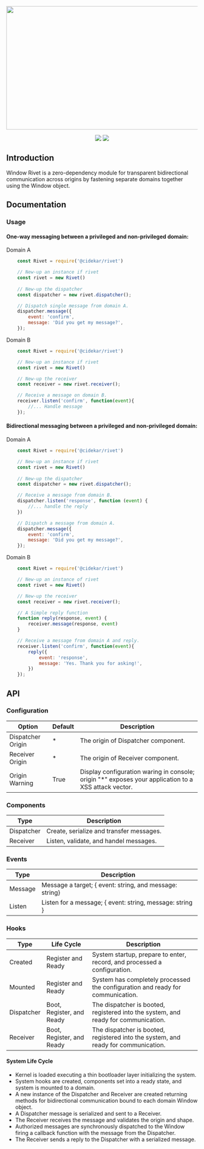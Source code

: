 <p align="center"><img src="https://user-images.githubusercontent.com/4164072/69190577-ad0c9a80-0aee-11ea-923e-b90f28883be9.png" width="540" height="325"></p>

<p align="center"><img src="https://img.shields.io/badge/License-Apache%202.0-brightgreen">&nbsp;<img src="https://img.shields.io/badge/npm-latest-blue.svg?maxAge=2592000"></p>

## Introduction
Window Rivet is a zero-dependency module for transparent bidirectional communication across origins by fastening separate domains together using the Window object.

## Documentation
### Usage
#### One-way messaging between a privileged and non-privileged domain:

Domain A
```js
    const Rivet = require('@cidekar/rivet')

    // New-up an instance if rivet 
    const rivet = new Rivet()
    
    // New-up the dispatcher
    const dispatcher = new rivet.dispatcher();

    // Dispatch single message from domain A.
    dispatcher.message({
        event: 'confirm', 
        message: 'Did you get my message?',
    });
```

Domain B
```js
    const Rivet = require('@cidekar/rivet')

    // New-up an instance if rivet 
    const rivet = new Rivet()

    // New-up the receiver
    const receiver = new rivet.receiver();

    // Receive a message on domain B.
    receiver.listen('confirm', function(event){
        //... Handle message 
    });
```

#### Bidirectional messaging between a privileged and non-privileged domain:

Domain A
```js
    const Rivet = require('@cidekar/rivet')

    // New-up an instance if rivet 
    const rivet = new Rivet()
    
    // New-up the dispatcher
    const dispatcher = new rivet.dispatcher();

    // Receive a message from domain B.
    dispatcher.listen('response', function (event) {
        //... handle the reply 
    })

    // Dispatch a message from domain A.
    dispatcher.message({
        event: 'confirm', 
        message: 'Did you get my message?',
    });
```

Domain B
```js
    const Rivet = require('@cidekar/rivet')

    // New-up an instance of rivet 
    const rivet = new Rivet()

    // New-up the receiver
    const receiver = new rivet.receiver();

    // A Simple reply function
    function reply(response, event) {
        receiver.message(response, event)
    }

    // Receive a message from domain A and reply.
    receiver.listen('confirm', function(event){
        reply({
            event: 'response',
            message: 'Yes. Thank you for asking!',
        })
    });

```

## API
### Configuration
| Option | Default | Description   | 
| ------------- | ------------- | ------------- |
| Dispatcher Origin | * | The origin of Dispatcher component. |
| Receiver Origin | * | The origin of Receiver component.   |
| Origin Warning  | True | Display configuration waring in console; origin "*" exposes your application to a XSS attack vector. |

### Components
| Type     | Description   | 
| -------------  | ------------- |
| Dispatcher     | Create, serialize and transfer messages. |
| Receiver       | Listen, validate, and handel messages. |

### Events
| Type         | Description   | 
| -------------  | ------------- |
| Message        |  Message a target; { event: string, and message: string}  |
| Listen         |  Listen for a message; { event: string, message: string } |

### Hooks
| Type           | Life Cycle | Description   | 
| -------------  | ------------- | ------------- |
| Created        |  Register and Ready | System startup, prepare to enter, record, and processed a configuration.              |
| Mounted        |  Register and Ready | System has completely processed the configuration and ready for communication.            |
| Dispatcher     |  Boot, Register, and Ready | The dispatcher is booted, registered into the system, and ready for communication.            |
| Receiver     |  Boot, Register, and Ready | The dispatcher is booted, registered into the system, and ready for communication.            |


#### System Life Cycle
- Kernel is loaded executing a thin bootloader layer initializing the system.
- System hooks are created, components set into a ready state, and system is mounted to a domain.
- A new instance of the Dispatcher and Receiver are created returning methods for bidirectional communication bound to each domain Window object.
- A Dispatcher message is serialized and sent to a Receiver.
- The Receiver receives the message and validates the origin and shape. 
- Authorized messages are synchronously dispatched to the Window firing a callback function with the message from the Dispatcher.
- The Receiver sends a reply to the Dispatcher with a serialized message.